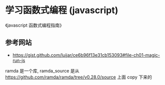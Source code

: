 # 学习函数式编程 (javascript)

《javascript 函数式编程指南》

## 参考网站

* https://gist.github.com/luijar/ce6b96f13e31cb153093#file-ch01-magic-run-js

ramda 是一个库, ramda_source 是从 https://github.com/ramda/ramda/tree/v0.28.0/source 上面 copy 下来的